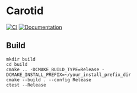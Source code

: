 # Carotid

[![CI](https://github.com/Gnimuc/Carotid/actions/workflows/CI.yml/badge.svg)](https://github.com/Gnimuc/Carotid/actions/workflows/CI.yml)
[![Documentation](https://img.shields.io/badge/docs-dev-blue.svg)](https://gnimuc.github.io/Carotid)

## Build

```
mkdir build
cd build
cmake .. -DCMAKE_BUILD_TYPE=Release -DCMAKE_INSTALL_PREFIX=~/your_install_prefix_dir
cmake --build . --config Release
ctest --Release
```
